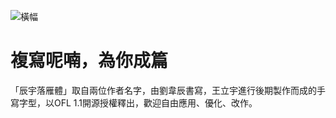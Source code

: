 ![橫幅](https://user-images.githubusercontent.com/110761904/183412361-1383bb4a-d632-4b6f-800a-f09135360cf4.png)

# 複寫呢喃，為你成篇
「辰宇落雁體」取自兩位作者名字，由劉韋辰書寫，王立宇進行後期製作而成的手寫字型，以OFL 1.1開源授權釋出，歡迎自由應用、優化、改作。

